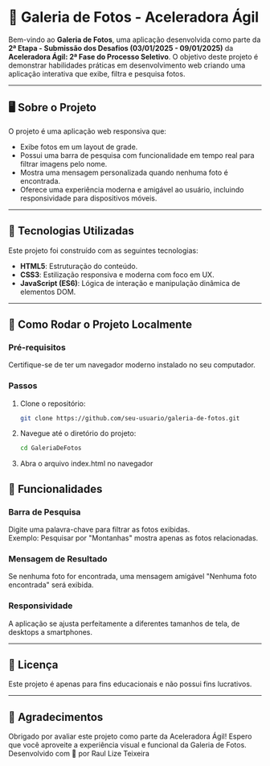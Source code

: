 # 📸 Galeria de Fotos - Aceleradora Ágil

Bem-vindo ao **Galeria de Fotos**, uma aplicação desenvolvida como parte da **2ª Etapa - Submissão dos Desafios (03/01/2025 - 09/01/2025)** da **Aceleradora Ágil: 2ª Fase do Processo Seletivo**. O objetivo deste projeto é demonstrar habilidades práticas em desenvolvimento web criando uma aplicação interativa que exibe, filtra e pesquisa fotos.

---

## 🖥️ **Sobre o Projeto**

O projeto é uma aplicação web responsiva que:
- Exibe fotos em um layout de grade.
- Possui uma barra de pesquisa com funcionalidade em tempo real para filtrar imagens pelo nome.
- Mostra uma mensagem personalizada quando nenhuma foto é encontrada.
- Oferece uma experiência moderna e amigável ao usuário, incluindo responsividade para dispositivos móveis.

---

## 🚀 **Tecnologias Utilizadas**

Este projeto foi construído com as seguintes tecnologias:
- **HTML5**: Estruturação do conteúdo.
- **CSS3**: Estilização responsiva e moderna com foco em UX.
- **JavaScript (ES6)**: Lógica de interação e manipulação dinâmica de elementos DOM.

---

## 📂 **Como Rodar o Projeto Localmente**

### **Pré-requisitos**
Certifique-se de ter um navegador moderno instalado no seu computador.

### **Passos**
1. Clone o repositório:
   ```bash
   git clone https://github.com/seu-usuario/galeria-de-fotos.git
2. Navegue até o diretório do projeto:
   ```bash
   cd GaleriaDeFotos
3. Abra o arquivo index.html no navegador

## 🎨 Funcionalidades

### Barra de Pesquisa
Digite uma palavra-chave para filtrar as fotos exibidas.  
Exemplo: Pesquisar por "Montanhas" mostra apenas as fotos relacionadas.

### Mensagem de Resultado
Se nenhuma foto for encontrada, uma mensagem amigável "Nenhuma foto encontrada" será exibida.

### Responsividade
A aplicação se ajusta perfeitamente a diferentes tamanhos de tela, de desktops a smartphones.

---

## 📝 Licença
Este projeto é apenas para fins educacionais e não possui fins lucrativos.

---

## 🌟 Agradecimentos
Obrigado por avaliar este projeto como parte da Aceleradora Ágil! Espero que você aproveite a experiência visual e funcional da Galeria de Fotos.
Desenvolvido com 💙 por Raul Lize Teixeira
